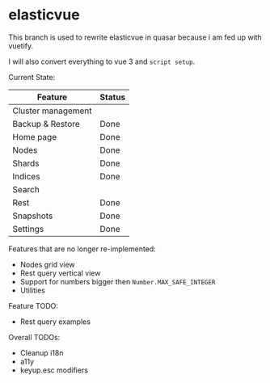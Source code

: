 # elasticvue

This branch is used to rewrite elasticvue in quasar because i am fed up with vuetify.

I will also convert everything to vue 3 and `script setup`.

Current State:

| Feature            | Status |
|--------------------|--------|
| Cluster management |        |
| Backup & Restore   | Done   |
| Home page          | Done   |
| Nodes              | Done   |
| Shards             | Done   |
| Indices            | Done   |
| Search             |        |
| Rest               | Done   |
| Snapshots          | Done   |
| Settings           | Done   |


Features that are no longer re-implemented:
* Nodes grid view
* Rest query vertical view
* Support for numbers bigger then `Number.MAX_SAFE_INTEGER`
* Utilities

Feature TODO:
* Rest query examples

Overall TODOs:
* Cleanup i18n
* a11y
* keyup.esc modifiers
